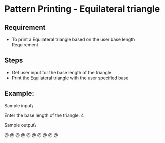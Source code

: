 # Pattern Printing - Equilateral triangle

## Requirement
- To print a Equilateral triangle based on the user base length Requirement

## Steps
- Get user input for the base length of the triangle
- Print the Equilateral triangle with the user specified base

## Example:
Sample input\

Enter the base length of the triangle: 4

Sample output\

   @ 
  @ @
 @ @ @ 
@ @ @ @
